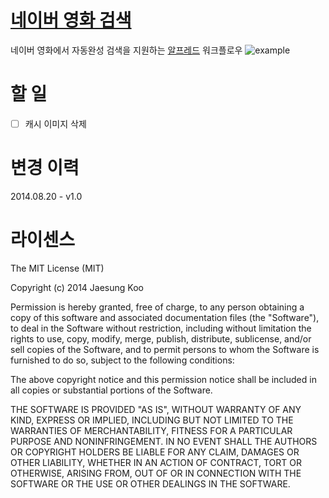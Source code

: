 # [네이버 영화 검색](https://raw.github.com/mrz1277/alfred-workflows/master/workflows/naver.movie.alfredworkflow)
네이버 영화에서 자동완성 검색을 지원하는 [알프레드](http://www.alfredapp.com/) 워크플로우
![example](https://raw.githubusercontent.com/mrz1277/alfred-workflows/master/screenshots/naver.movie.png)

# 할 일
- [ ] 캐시 이미지 삭제

# 변경 이력
2014.08.20 - v1.0

# 라이센스

The MIT License (MIT)

Copyright (c) 2014 Jaesung Koo

Permission is hereby granted, free of charge, to any person obtaining a copy of 
this software and associated documentation files (the "Software"), to deal in 
the Software without restriction, including without limitation the rights to 
use, copy, modify, merge, publish, distribute, sublicense, and/or sell copies of
the Software, and to permit persons to whom the Software is furnished to do so,
subject to the following conditions:

The above copyright notice and this permission notice shall be included in all
copies or substantial portions of the Software.

THE SOFTWARE IS PROVIDED "AS IS", WITHOUT WARRANTY OF ANY KIND, EXPRESS OR 
IMPLIED, INCLUDING BUT NOT LIMITED TO THE WARRANTIES OF MERCHANTABILITY, FITNESS
FOR A PARTICULAR PURPOSE AND NONINFRINGEMENT. IN NO EVENT SHALL THE AUTHORS OR 
COPYRIGHT HOLDERS BE LIABLE FOR ANY CLAIM, DAMAGES OR OTHER LIABILITY, WHETHER 
IN AN ACTION OF CONTRACT, TORT OR OTHERWISE, ARISING FROM, OUT OF OR IN 
CONNECTION WITH THE SOFTWARE OR THE USE OR OTHER DEALINGS IN THE SOFTWARE.